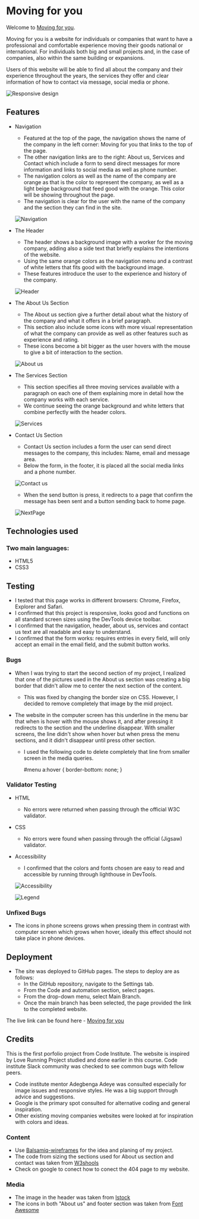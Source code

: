 # Moving for you 

Welcome to [Moving for you](https://saracandela.github.io/moving-for-you/).

Moving for you is a website for individuals or companies that want to have a professional and comfortable experience moving their goods national or international. For individuals both big and small projects and, in the case of companies, also within the same building or expansions. 

Users of this website will be able to find all about the company and their experience throughout the years, the services they offer and clear information of how to contact via message, social media or phone. 

![Responsive design](/assets/images/responsive-design.jpg)

## Features

* Navigation
    * Featured at the top of the page, the navigation shows the name of the company in the left corner: Moving for you that links to the top of the page.  
    * The other navigation links are to the right: About us, Services and Contact which include a form to send direct messages for more information and links to social media as well as phone number. 
    * The navigation colors as well as the name of the company are orange as that is the color to represent the company, as well as a light beige background that feed good with the orange. This color will be showing throughout the page.
    * The navigation is clear for the user with the name of the company and the section they can find in the site.  

    ![Navigation](/assets/images/moving-for-you-navigation.jpg)


* The Header
   * The header shows a background image with a worker for the moving company, adding also a side text that briefly explains the intentions of the website.
   * Using the same orange colors as the navigation menu and a contrast of white letters that fits good with the background image. 
   * These features introduce the user to the experience and history of the company. 

    ![Header](/assets/images/header.jpg)

* The About Us Section
   * The About us section give a further detail about what the history of the company and what it offers in a brief paragraph.
   * This section also include some icons with more visual representation of what the company can provide as well as other features such as experience and rating. 
   * These icons become a bit bigger as the user hovers with the mouse to give a bit of interaction to the section. 

    ![About us](/assets/images/about-us.jpg)

* The Services Section
   * This section specifies all three moving services available with a paragraph on each one of them explaining more in detail how the company works with each service. 
   * We continue seeing the orange background and white letters that combine perfectly with the header colors. 

   ![Services](/assets/images/services.jpg)

* Contact Us Section
   * Contact Us section includes a form the user can send direct messages to the company, this includes: Name, email and message area. 
   * Below the form, in the footer, it is placed all the social media links and a phone number. 

   ![Contact us](/assets/images/contact-us.jpg)

   * When the send button is press, it redirects to a page that confirm the message has been sent and a button sending back to home page.

   ![NextPage](/assets/images/nextpage.jpg) 

 ## Technologies used

 ### Two main languages:

 * HTML5
 * CSS3

 ## Testing

* I tested that this page works in different browsers: Chrome, Firefox, Explorer and Safari. 
* I confirmed that this project is responsive, looks good and functions on all standard screen sizes using the DevTools device toolbar. 
* I confirmed that the navigation, header, about us, services and contact us text are all readable and easy to understand. 
* I confirmed that the form works: requires entries in every field, will only accept an email in the email field, and the submit button works. 

### Bugs
* When I was trying to start the second section of my project, I realized that one of the pictures used in the About us section was creating a big border that didn't allow me to center the next section of the content. 
    * This was fixed by changing the border size on CSS. However, I decided to remove completely that image by the mid project.

* The website in the computer screen has this underline in the menu bar that when is hover with the mouse shows it, and after pressing it redirects to the section and the underline disappear. With smaller screens, the line didn't show when hover but when press the menu sections, and it didn't disappear until press other section. 
    * I used the following code to delete completely that line from smaller screen in the media queries.
       
        #menu a:hover {
        border-bottom: none;
    }
 

### Validator Testing 

* HTML
    * No errors were returned when passing through the official W3C validator. 
* CSS
    * No errors were found when passing through the official (Jigsaw) validator. 
* Accessibility 
   * I confirmed that the colors and fonts chosen are easy to read and accessible by running through lighthouse in DevTools. 

   
   ![Accessibility](/assets/images/accessibility.jpg) 

    ![Legend](/assets/images/legend.jpg) 


### Unfixed Bugs

* The icons in phone screens grows when pressing them in contrast with computer screen which grows when hover, ideally this effect should not take place in phone devices.
    
## Deployment 

* The site was deployed to GitHub pages. The steps to deploy are as follows:
    * In the GitHub repository, navigate to the Settings tab.
    * From the Code and automation section, select pages.
    * From the drop-down menu, select Main Branch.
    * Once the main branch has been selected, the page provided the link to the completed website. 

The live link can be found here - [Moving for you](https://saracandela.github.io/moving-for-you/)

## Credits

This is the first porfolio project from Code Institute. The website is inspired by Love Running Project studied and done earlier in this course. 
Code institute Slack community was checked to see common bugs with fellow peers. 

  * Code institute mentor Adegbenga Adeye was consulted especially for image issues and responsive styles. He was a big support through advice and suggestions. 
  * Google is the primary spot consulted for alternative coding and general inspiration. 
  * Other existing moving companies websites were looked at for inspiration with colors and ideas. 

### Content 

 * Use [Balsamiq-wireframes](https://balsamiq.com/wireframes) for the idea and planing of my project. 
 * The code from sizing the sections used for About us section and contact was taken from [W3shools](https://w3schools.com)
 * Check on google to conect how to conect the 404 page to my website. 

### Media

* The image in the header was taken from [Istock](https://www.istockphoto.com/)
* The icons in both "About us" and footer section was taken from [Font Awesome](https://fontawesome.com/icons)

